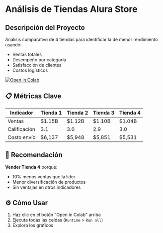 # Análisis de Tiendas Alura Store

## Descripción del Proyecto
Análisis comparativo de 4 tiendas para identificar la de menor rendimiento usando:
- Ventas totales
- Desempeño por categoría
- Satisfacción de clientes
- Costos logísticos

[![Open in Colab](https://colab.research.google.com/assets/colab-badge.svg)](https://colab.research.google.com/github/tallonson69/alura-store-analisis/blob/main/desafío1.ipynb)

## 📋 Métricas Clave
| Indicador       | Tienda 1 | Tienda 2 | Tienda 3 | Tienda 4 |
|----------------|---------|---------|---------|---------|
| Ventas         | $1.15B  | $1.12B  | $1.10B  | $1.04B  |
| Calificación   | 3.1     | 3.0     | 2.9     | 3.0     |
| Costo envío   | $6,137  | $5,948  | $5,851  | $5,531  |

## 🎯 Recomendación
**Vender Tienda 4** porque:
- 10% menos ventas que la líder
- Menor diversificación de productos
- Sin ventajas en otros indicadores

## ⚙️ Cómo Usar
1. Haz clic en el botón "Open in Colab" arriba
2. Ejecuta todas las celdas (`Runtime` > `Run all`)
3. Explora los gráficos
